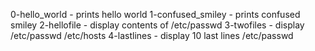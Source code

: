 0-hello_world - prints hello world
1-confused_smiley - prints confused smiley
2-hellofile - display contents of /etc/passwd
3-twofiles - display /etc/passwd /etc/hosts
4-lastlines - display 10 last lines /etc/passwd
